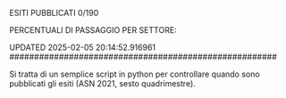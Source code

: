 ESITI PUBBLICATI 0/190 

PERCENTUALI DI PASSAGGIO PER SETTORE:

UPDATED 2025-02-05 20:14:52.916961
###################################################### 

Si tratta di un semplice script in python per controllare quando sono pubblicati gli esiti (ASN 2021, sesto quadrimestre).

